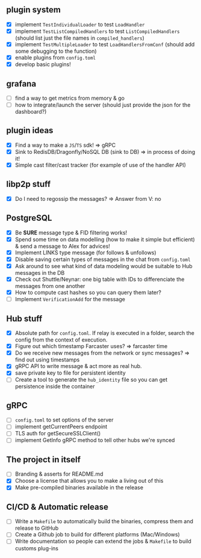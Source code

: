 ## plugin system
- [X] implement `TestIndividualLoader` to test `LoadHandler`
- [X] implement `TestListCompiledHandlers` to test `ListCompiledHandlers` (should list just the file names in `compiled_handlers`)
- [X] implement  `TestMultipleLoader` to test `LoadHandlersFromConf` (should add some debugging to the function)
- [X] enable plugins from `config.toml`
- [X] develop basic plugins! 

## grafana
- [ ] find a way to get metrics from memory & go
- [ ] how to integrate/launch the server (should just provide the json for the dashboard?)

## plugin ideas
- [X] Find a way to make a `JS`/`TS` sdk! => gRPC
- [X] Sink to RedisDB/Dragonfly/NoSQL DB (sink to DB) => in process of doing it!
- [X] Simple cast filter/cast tracker (for example of use of the handler API)

## libp2p stuff
- [X] Do I need to regossip the messages? => Answer from V: no

## PostgreSQL
- [X] Be **SURE** message type & FID filtering works! 
- [X] Spend some time on data modelling (how to make it simple but efficient) & send a message to Alex for advices!
- [X] Implement LINKS type message (for follows & unfollows)
- [X] Disable saving certain types of messages in the chat from `config.toml`
- [X] Ask around to see what kind of data modeling would be suitable to Hub messages in the DB
- [X] Check out Shuttle/Neynar: one big table with IDs to differenciate the messages from one another
- [X] How to compute cast hashes so you can query them later? 
- [ ] Implement `VerificationAdd` for the message

## Hub stuff
- [X] Absolute path for `config.toml`. If relay is executed in a folder, search the config from the context of execution.
- [X] Figure out which timestamp Farcaster uses? => farcaster time
- [X] Do we receive new messages from the network or sync messages? => find out using timestamps
- [X] gRPC API to write message & act more as real hub.
- [X] save private key to file for persistent identity
- [ ] Create a tool to generate the `hub_identity` file so you can get persistence inside the container

## gRPC
- [ ] `config.toml` to set options of the server
- [ ] implement getCurrentPeers endpoint
- [ ] TLS auth for getSecureSSLClient()
- [ ] implement GetInfo gRPC method to tell other hubs we're synced

## The project in itself
- [ ] Branding & asserts for README.md
- [X] Choose a license that allows you to make a living out of this
- [X] Make pre-compiled binaries available in the release

## CI/CD & Automatic release
- [ ] Write a `Makefile` to automatically build the binaries, compress them and release to GitHub
- [ ] Create a Github job to build for different platforms (Mac/Windows)
- [ ] Write documentation so people can extend the jobs & `Makefile` to build customs plug-ins